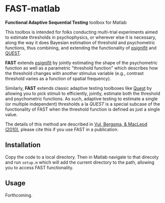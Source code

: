 FAST-matlab
===========

**Functional Adaptive Sequential Testing** toolbox for Matlab

This toolbox is intended for folks conducting multi-trial experiments aimed to estimate thresholds in psychophysics, or wherever else it is necessary, along the way it does Bayesian estimation of threshold and psychometric functions, thus combining, and extending the functionality of [psignifit](http://psignifit.sourceforge.net/) and [QUEST](http://psych.nyu.edu/pelli/software.html).

**FAST** extends [psignifit](http://psignifit.sourceforge.net/) by jointly estimating the shape of the psychometric function as well as a parametric "threshold function" which describes how the threshold changes with another stimulus variable (e.g., contrast threshold varies as a function of spatial frequency).

Similarly, **FAST** extends classic adaptive testing toolboxes like [Quest](http://psych.nyu.edu/pelli/software.html) by allowing you to pick stimuli to efficiently, jointly, estimate both the threshold and psychometric functions.  As such, adaptive testing to estimate a single (or multiple independent) thresholds a la _QUEST_ is a special subcase of the functionality of FAST when the threshold function is defined as just a single value.

The details of this method are described in [Vul, Bergsma, & MacLeod (2010)](http://www.evullab.org/pdf/s6.pdf), please cite this if you use FAST in a publication.

## Installation

Copy the code to a local directory.  Then in Matlab navigate to that direcoty and run `setup.m` which will add the current directory to the path, allowing you to access FAST functionality.

## Usage

Forthcoming.
